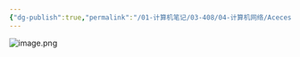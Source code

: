 ```yaml
---
{"dg-publish":true,"permalink":"/01-计算机笔记/03-408/04-计算机网络/Acecess 接口/","tags":["personal/blog","network/数据链路层"]}
---
```


![image.png](https://yelanyanyu-img-bed.oss-cn-hangzhou.aliyuncs.com/img/blog/2024/05/20240522185447.png)
